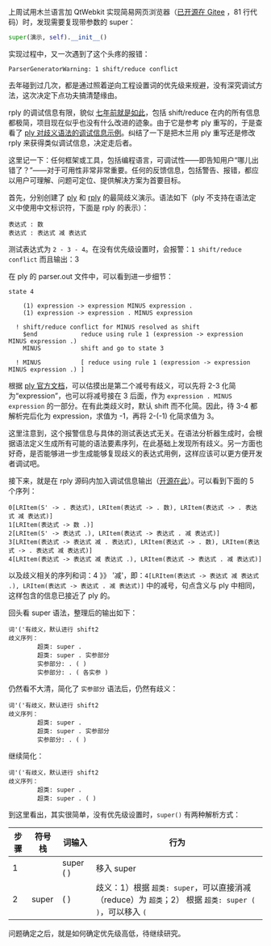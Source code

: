 上周试用木兰语言加 QtWebkit 实现简易网页浏览器（[已开源在 Gitee](https://gitee.com/zhishi/simple-browser) ，81 行代码）时，发现需要复现带参数的 super：
```python
super(演示, self).__init__()
```

实现过程中，又一次遇到了这个头疼的报错：
```
ParserGeneratorWarning: 1 shift/reduce conflict
```

去年碰到过几次，都是通过照着逆向工程设置词的优先级来规避，没有深究调试方法，这次决定下点功夫搞清楚缘由。

rply 的调试信息有限，貌似 [七年前就是如此](https://github.com/alex/rply/issues/28)，包括 shift/reduce 在内的所有信息都极简，项目现在似乎也没有什么改进的迹象。由于它是参考 ply 重写的，于是查看了 [ply 对歧义语法的调试信息示例](https://ply.readthedocs.io/en/latest/ply.html#dealing-with-ambiguous-grammars)。纠结了一下是把木兰用 ply 重写还是修改 rply 来获得类似调试信息，决定走后者。

这里记一下：任何框架或工具，包括编程语言，可调试性——即告知用户“哪儿出错了？”——对于可用性非常非常重要。任何的反馈信息，包括警告、报错，都应以用户可理解、问题可定位、提供解决方案为首要目标。

首先，分别创建了 [ply](https://gitee.com/Program-in-Chinese/study/blob/master/%E6%9C%A8%E5%85%B0/ply/%E6%AD%A7%E4%B9%89.py) 和 [rply](https://gitee.com/Program-in-Chinese/study/blob/master/%E6%9C%A8%E5%85%B0/rply/%E5%85%A5%E9%97%A8/%E8%AF%AD%E6%B3%95%E5%88%86%E6%9E%90/%E6%AD%A7%E4%B9%89.py) 的最简歧义演示。语法如下（ply 不支持在语法定义中使用中文标识符，下面是 rply 的表示）：

```pnf
表达式 : 数
表达式 : 表达式 减 表达式
```

测试表达式为 `2 - 3 - 4`。在没有优先级设置时，会报警：`1 shift/reduce conflict`  而且输出：3

在 ply 的 parser.out 文件中，可以看到进一步细节：
```
state 4

    (1) expression -> expression MINUS expression .
    (1) expression -> expression . MINUS expression

  ! shift/reduce conflict for MINUS resolved as shift
    $end            reduce using rule 1 (expression -> expression MINUS expression .)
    MINUS           shift and go to state 3

  ! MINUS           [ reduce using rule 1 (expression -> expression MINUS expression .) ]
```
根据 [ply 官方文档](https://ply.readthedocs.io/en/latest/ply.html#the-parser-out-file)，可以估摸出是第二个减号有歧义，可以先将 2-3 化简为“expression”，也可以将减号接在 3 后面，作为 `expression . MINUS expression` 的一部分。在有此类歧义时，默认 shift 而不化简。因此，待 3-4 都解析完后化为 expression，求值为 -1，再将 2-(-1) 化简求值为 3。

这里注意到，这个报警信息与具体的测试表达式无关。在语法分析器生成时，会根据语法定义生成所有可能的语法要素序列，在此基础上发现所有歧义。另一方面也好奇，是否能够进一步生成能够复现歧义的表达式用例，这样应该可以更方便开发者调试吧。

接下来，就是在 rply 源码内加入调试信息输出（[开源在此](https://github.com/nobodxbodon/rply/tree/%E8%B0%83%E8%AF%95)）。可以看到下面的 5 个序列：
```
0[LRItem(S' -> . 表达式), LRItem(表达式 -> . 数), LRItem(表达式 -> . 表达式 减 表达式)]
1[LRItem(表达式 -> 数 .)]
2[LRItem(S' -> 表达式 .), LRItem(表达式 -> 表达式 . 减 表达式)]
3[LRItem(表达式 -> 表达式 减 . 表达式), LRItem(表达式 -> . 数), LRItem(表达式 -> . 表达式 减 表达式)]
4[LRItem(表达式 -> 表达式 减 表达式 .), LRItem(表达式 -> 表达式 . 减 表达式)]
```
以及歧义相关的序列和词：4 》》 '减'，即：`4[LRItem(表达式 -> 表达式 减 表达式 .), LRItem(表达式 -> 表达式 . 减 表达式)]` 中的减号，句点含义与 ply 中相同，这样包含的信息已接近了 ply 的。

回头看 super 语法，整理后的输出如下：

```
词'('有歧义，默认进行 shift2
歧义序列：
        超类: super .
        超类: super . 实参部分
        实参部分: . ( )
        实参部分: . ( 各实参 )
```

仍然看不大清，简化了 `实参部分` 语法后，仍然有歧义：
```
词'('有歧义，默认进行 shift2
歧义序列：
        超类: super .
        超类: super . 实参部分
        实参部分: . ( )
```

继续简化：
```
词'('有歧义，默认进行 shift2
歧义序列：
        超类: super .
        超类: super . ( )
```

到这里看出，其实很简单，没有优先级设置时，`super()` 有两种解析方式：

| 步骤 | 符号栈 | 词输入 | 行为
| ---- | ---- | ---- | ---- |
1 | | super ( ) | 移入 super
2 | super | ( ) |  歧义：1）根据 `超类: super`，可以直接消减（reduce）为 `超类`；2） 根据 `超类: super ( )`，可以移入 `(`


问题确定之后，就是如何确定优先级高低，待继续研究。
